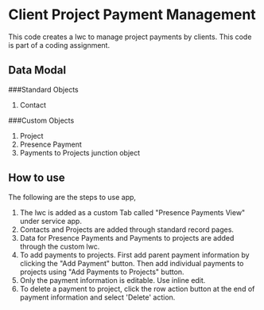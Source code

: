 # Client Project Payment Management

This code creates a lwc to manage project payments by clients. This code is part of a coding assignment.

## Data Modal

###Standard Objects
1. Contact

###Custom Objects
1. Project
2. Presence Payment
3. Payments to Projects junction object

## How to use

The following are the steps to use app,

1. The lwc is added as a custom Tab called "Presence Payments View" under service app. 
2. Contacts and Projects are added through standard record pages.
3. Data for Presence Payments and Payments to projects are added through the custom lwc.
4. To add payments to projects. First add parent payment information by clicking the "Add Payment" button. Then add individual payments to projects using "Add Payments to Projects" button.
5. Only the payment information is editable. Use inline edit.
6. To delete a payment to project, click the row action button at the end of payment information and select 'Delete' action.

